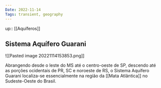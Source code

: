 ```yaml
---
Date: 2022-11-14
Tags: transient, geography
---
```

up:: [[Aquíferos]]
## Sistema Aquífero Guarani
![[Pasted image 20221114153853.png]]

Abrangendo desde o leste do MS até o centro-oeste de SP, descendo até as porções ocidentais de PR, SC e noroeste de RS, o Sistema Aquífero Guarani localiza-se essencialmente na região da [[Mata Atlântica]] no Sudeste-Oeste do Brasil.
